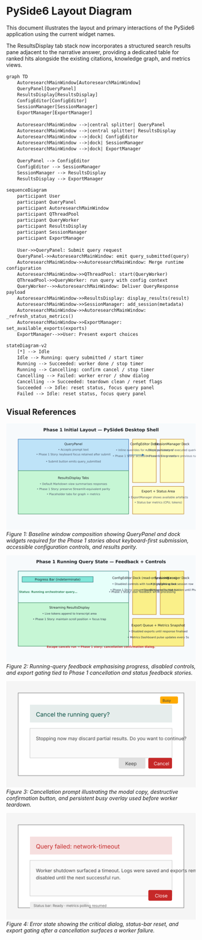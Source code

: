 # PySide6 Layout Diagram

This document illustrates the layout and primary interactions of the PySide6
application using the current widget names.

The ResultsDisplay tab stack now incorporates a structured search results pane
adjacent to the narrative answer, providing a dedicated table for ranked hits
alongside the existing citations, knowledge graph, and metrics views.

```mermaid
graph TD
    AutoresearchMainWindow[AutoresearchMainWindow]
    QueryPanel[QueryPanel]
    ResultsDisplay[ResultsDisplay]
    ConfigEditor[ConfigEditor]
    SessionManager[SessionManager]
    ExportManager[ExportManager]

    AutoresearchMainWindow -->|central splitter| QueryPanel
    AutoresearchMainWindow -->|central splitter| ResultsDisplay
    AutoresearchMainWindow -->|dock| ConfigEditor
    AutoresearchMainWindow -->|dock| SessionManager
    AutoresearchMainWindow -->|dock| ExportManager

    QueryPanel --> ConfigEditor
    ConfigEditor --> SessionManager
    SessionManager --> ResultsDisplay
    ResultsDisplay --> ExportManager
```

```mermaid
sequenceDiagram
    participant User
    participant QueryPanel
    participant AutoresearchMainWindow
    participant QThreadPool
    participant QueryWorker
    participant ResultsDisplay
    participant SessionManager
    participant ExportManager

    User->>QueryPanel: Submit query request
    QueryPanel->>AutoresearchMainWindow: emit query_submitted(query)
    AutoresearchMainWindow->>AutoresearchMainWindow: Merge runtime configuration
    AutoresearchMainWindow->>QThreadPool: start(QueryWorker)
    QThreadPool->>QueryWorker: run query with config context
    QueryWorker-->>AutoresearchMainWindow: Deliver QueryResponse payload
    AutoresearchMainWindow->>ResultsDisplay: display_results(result)
    AutoresearchMainWindow->>SessionManager: add_session(metadata)
    AutoresearchMainWindow->>AutoresearchMainWindow: _refresh_status_metrics()
    AutoresearchMainWindow->>ExportManager: set_available_exports(exports)
    ExportManager-->>User: Present export choices
```

```mermaid
stateDiagram-v2
    [*] --> Idle
    Idle --> Running: query submitted / start timer
    Running --> Succeeded: worker done / stop timer
    Running --> Cancelling: confirm cancel / stop timer
    Cancelling --> Failed: worker error / show dialog
    Cancelling --> Succeeded: teardown clean / reset flags
    Succeeded --> Idle: reset status, focus query panel
    Failed --> Idle: reset status, focus query panel
```

## Visual References

![Phase 1 initial layout wireframe][phase1-initial]
*Figure 1: Baseline window composition showing QueryPanel and dock widgets
required for the Phase 1 stories about keyboard-first submission, accessible
configuration controls, and results parity.*

![Phase 1 running query wireframe][phase1-running]
*Figure 2: Running-query feedback emphasising progress, disabled controls, and
export gating tied to Phase 1 cancellation and status feedback stories.*

![Phase 1 cancel confirmation wireframe][phase1-cancel]
*Figure 3: Cancellation prompt illustrating the modal copy, destructive
confirmation button, and persistent busy overlay used before worker teardown.*

![Phase 1 error dialog wireframe][phase1-error]
*Figure 4: Error state showing the critical dialog, status-bar reset, and
export gating after a cancellation surfaces a worker failure.*

[phase1-initial]: ../images/pyside6_layout/phase1_initial_layout.svg
[phase1-running]: ../images/pyside6_layout/phase1_running_query.svg
[phase1-cancel]: ../images/pyside6_layout/phase1_cancel_confirmation.svg
[phase1-error]: ../images/pyside6_layout/phase1_error_dialog.svg
